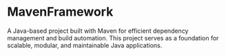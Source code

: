 # MavenFramework
A Java-based project built with Maven for efficient dependency management and build automation. This project serves as a foundation for scalable, modular, and maintainable Java applications.
